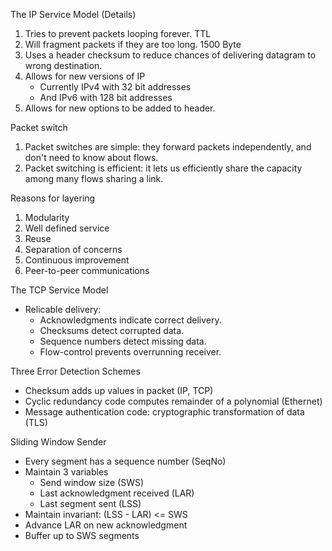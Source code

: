 The IP Service Model (Details)
1. Tries to prevent packets looping forever. TTL
2. Will fragment packets if they are too long. 1500 Byte
3. Uses a header checksum to reduce chances of delivering datagram to wrong destination.
4. Allows for new versions of IP
    - Currently IPv4 with 32 bit addresses
    - And IPv6 with 128 bit addresses
5. Allows for new options to be added to header.

Packet switch
1. Packet switches are simple: they forward packets independently, and don't need to know about flows.
2. Packet switching is efficient: it lets us efficiently share the capacity among many flows sharing a link.

Reasons for layering
1. Modularity
2. Well defined service
3. Reuse
4. Separation of concerns
5. Continuous improvement
6. Peer-to-peer communications

The TCP Service Model
- Relicable delivery:
  - Acknowledgments indicate correct delivery.
  - Checksums detect corrupted data.
  - Sequence numbers detect missing data.
  - Flow-control prevents overrunning receiver.

Three Error Detection Schemes
- Checksum adds up values in packet (IP, TCP)
- Cyclic redundancy code computes remainder of a polynomial (Ethernet)
- Message authentication code: cryptographic transformation of data (TLS)

Sliding Window Sender
- Every segment has a sequence number (SeqNo)
- Maintain 3 variables
  - Send window size (SWS)
  - Last acknowledgment received (LAR)
  - Last segment sent (LSS)
- Maintain invariant: (LSS - LAR) <= SWS
- Advance LAR on new acknowledgment
- Buffer up to SWS segments